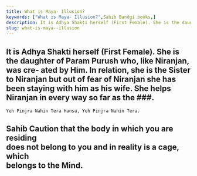 ```yaml
---
title: What is Maya- Illusion?
keywords: ["What is Maya- Illusion?",Sahib Bandgi books,]
description: It is Adhya Shakti herself (First Female). She is the daughter of Param Purush who, like Niranjan, was cre- ated by Him. In relation, she is the Sister to
slug: what-is-maya--illusion
---
```


It is Adhya Shakti herself (First Female). She is the daughter of Param Purush who, like Niranjan, was cre- ated by Him. In relation, she is the Sister to Niranjan but out of fear of Niranjan she has been staying with him as his wife. She helps Niranjan in every way so far as the ###.  
----  
```text  
Yeh Pinjra Nahin Tera Hansa, Yeh Pinjra Nahin Tera.  
```  
Sahib Caution that the body in which you are residing  
does not belong to you and in reality is a cage, which  
belongs to the Mind.  
----  



  